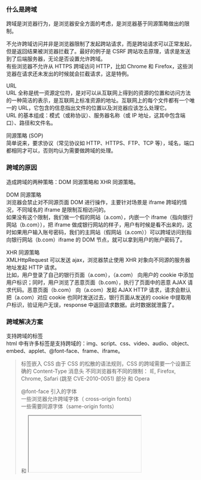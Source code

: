 
### 什么是跨域
跨域是浏览器行为，是浏览器安全方面的考虑，是浏览器基于同源策略做出的限制。  

不允许跨域访问并非是浏览器限制了发起跨站请求，而是跨站请求可以正常发起，但是返回结果被浏览器拦截了。最好的例子是 CSRF 跨站攻击原理，请求是发送到了后端服务器，无论是否设置允许跨域。  
有些浏览器不允许从 HTTPS 跨域访问 HTTP，比如 Chrome 和 Firefox，这些浏览器在请求还未发出的时候就会拦截请求，这是特例。  

URL  
URL 全称是统一资源定位符，是对可以从互联网上得到的资源的位置和访问方法的一种简洁的表示，是互联网上标准资源的地址。互联网上的每个文件都有一个唯一的 URL，它包含的信息指出文件的位置以及浏览器应该怎么处理它。  
URL 的基本组成：模式（或称协议）、服务器名称（或 IP 地址，这其中包含端口）、路径和文件名。  

同源策略 (SOP)  
简单说来，要求协议（常见协议如 HTTP、HTTPS、FTP、TCP 等），域名，端口都相同才可以，否则均认为需要做跨域的处理。  

### 跨域的原因
造成跨域的两种策略：DOM 同源策略和 XHR 同源策略。  

DOM 同源策略  
浏览器会禁止对不同源页面 DOM 进行操作，主要针对场景是 iframe 跨域的情况，不同域名的 iframe 是限制互相访问的。  
如果没有这个限制，我们做一个假的网站（a.com），内嵌一个 iframe（指向银行网站（b.com）），把 iframe 做成银行网站的样子，用户有时候是看不出来的，这时如果用户输入账号密码，我们的主网站（假网站（a.com））可以跨域访问到指向银行网站（b.com）iframe 的 DOM 节点，就可以拿到用户的账户密码了。  

XHR 同源策略  
XMLHttpRequest 可以发送 ajax，浏览器禁止使用 XHR 对象向不同源的服务器地址发起 HTTP 请求。  
比如，用户登录了自己的银行页面（a.com），（a.com） 向用户的 cookie 中添加用户标识；同时，用户浏览了恶意页面（b.com），执行了页面中的恶意 AJAX 请求代码。恶意页面（b.com） 向（a.com）发起 AJAX HTTP 请求，请求会默认把（a.com）对应 cookie 也同时发送过去，银行页面从发送的 cookie 中提取用户标识，验证用户无误，response 中返回请求数据。此时数据就泄露了。  

### 跨域解决方案
支持跨域的标签  
html 中有许多标签是支持跨域的：img、script、css、video、audio、object、embed、applet、@font-face、frame、iframe。  
> <link src=""> 标签嵌入 CSS  
> 由于 CSS 的松散的语法规则，CSS 的跨域需要一个设置正确的 Content-Type 消息头  
> 不同浏览器有不同的限制： IE, Firefox, Chrome, Safari (跳至 CVE-2010-0051) 部分 和 Opera  
>
> @font-face 引入的字体  
> 一些浏览器允许跨域字体（ cross-origin fonts）  
> 一些需要同源字体（same-origin fonts）  
>
> <frame> 和 <iframe > 载入的任何资源  
> 站点可以使用 X-Frame-Options 消息头来阻止这种形式的跨域交互

跨域资源共享（CORS）  
CORS，W3C 提出了的一个标准。目前，所有浏览器都支持 CORS 功能。  
CORS 需要浏览器和服务器同时支持，如果设置了 CORS，那么浏览器就会允许我们发送的 ajax 突破同源策略，向不同的服务器发送请求。  
```js
// 简单请求
// 简单请求请求方法只有三种：HEAD、GET、POST    
// 简单请求的请求头不超出以下字段：Accept、Accept-Language、Content-Language、Last-Event-ID、Content-Type（只限于三个值：application/x-www-form-urlencoded，multipart/form-data，text/plain）


// 非简单请求
// 除了简单请求以外的 CORS 请求  
// 非简单请求是那种对服务器有特殊要求的请求，比如请求方法是 PUT 或 DELETE，或者 Content-Type 字段的类型是 application/json
// 非简单请求的 CORS 请求，会在正式通信之前，增加一次 HTTP 查询请求，称为 "预检" 请求（preflight）  
// 预检过程：
// 1、浏览器先询问服务器，当前网页所在的域名是否在服务器的许可名单之中，以及可以使用哪些 HTTP 动词和头信息字段
// 2、只有得到肯定答复，浏览器才会发出正式的 XMLHttpRequest 请求，否则就报错  
// 3、"预检" 请求用的请求方法是 OPTIONS，表示这个请求是用来询问的  
// 4、头信息里面，关键字段是 Origin，表示请求来自哪个源
// 预检请求字段包含：Origin（请求来源）、Access-Control-Request-Method（请求会用到哪些 HTTP 方法）、Access-Control-Request-Headers（该字段是一个逗号分隔的字符串，指定浏览器 CORS 请求会额外发送的头信息字段）、	Access-Control-Allow-Methods（该字段是一个逗号分隔的字符串，表明服务器支持的所有跨域请求的方法）、Access-Control-Allow-Headers（该字段是一个逗号分隔的字符串，表明服务器支持的所有头信息字段，不限于浏览器在 "预检" 中请求的字段）、Access-Control-Max-Age（指定本次预检请求的有效期，单位为秒）

// CORS 后台配置示例
let app = express()
app.all('*',(req,res,next)=>{
    // 消除中文乱码
    res.set('Content-Type','application/json;charset=utf-8');

    // 设置跨域访问CORS
    // 如果要发送 Cookie，Access-Control-Allow-Origin 就不能设为通配符 *
    res.header("Access-Control-Allow-Origin", "*");
    res.header("Access-Control-Allow-Headers", "X-Requested-With");
    res.header("Access-Control-Allow-Methods","PUT,POST,GET,DELETE,OPTIONS");
    res.header("X-Powered-By",' 3.2.1')
    res.header("Content-Type", "application/json;charset=utf-8");
    next();
})
```

JSONP（JSON with Padding）  
HTML 脚本元素是可以规避 SOP 检查的，我们可以利用这个，采用动态注入脚本的方式来解决跨域问题。  
基本思路：网页通过添加一个 `<script>` 元素，向服务器请求 JSON 数据，这种做法不受同源政策限制，服务器收到请求后，将数据放在一个指定名字的回调函数里传回来。  
实现步骤：首先前端先设置好回调函数，并将其作为 url 的参数；服务端接收到请求后，通过该参数获得回调函数名，并将数据放在参数中将其返回；收到结果后因为是 script 标签，所以浏览器会当做是脚本进行运行，从而达到跨域获取数据的目的。  
```html
<!DOCTYPE html>
<html lang="en">
<head>
    <meta charset="UTF-8">
    <title>jsonp 模拟</title>
</head>
<body>
    <script>
	function jsonpCallback(data) {
	    alert('获得 name 是:' + data.name);
	}
    </script>
    <script src="http://127.0.0.1:3000?callback=jsonpCallback"></script>
</body>
</html>
```
```js
// server.js
const url = require('url');
	
require('http').createServer((req, res) => {

    const data = {
		name: 'vikey'
    };
    // url.parse：解析一个 URL 字符串并返回一个 URL 对象
    // query.callback：获得callback对应的方法名
    const callback = url.parse(req.url, true).query.callback;
    res.writeHead(200);
    // 返回一个函数的调用
    // 这里是：jsonpCallback({name:"vikey"})
    // jsonpCallback 是获取到的前端传递的方法名
    // 返回：jsonpCallback ({name:"vikey"}) 等同于 <script>jsonpCallback({name:"vikey"})</script>
    res.end(`${callback}(${JSON.stringify(data)})`);

}).listen(3000, '127.0.0.1');

console.log('启动服务，监听 127.0.0.1:3000');
```
JSONP 优点  
它不像 XMLHttpRequest 对象实现 Ajax 请求那样受到同源策略的限制；   
它的兼容性更好，在更加古老的浏览器中都可以运行，不需要 XMLHttpRequest 或 ActiveX 的支持；  
在请求完毕后可以通过调用 callback 的方式回传结果，将回调方法的权限给了调用方。  
JSONP 缺点（局限性）  
它支持 GET 请求而不支持 POST 等其它类行的 HTTP 请求，意味着 GET 请求的诸多限制 JSONP 也有；  
它只支持跨域 HTTP 请求这种情况；  
jsonp 在调用失败的时候不会返回各种 HTTP 状态码，如果脚本注入成功后，就会调用回调函数，但是注入失败后，没有任何提示；这就意味着，当 JSONP 遇到 404、505 或者其他服务器错误时，你是无法检测出错原因的;我们能够做的也只有超时，没有收到响应，便认为请求失败，执行对应的错误回调。  
借助 JSONP 有可能进行跨站请求伪造 (CSRF) 攻击。  

服务器代理（Server Proxy）  
跨域是因为浏览器的限制，在服务端是不存在跨域的。服务器代理，顾名思义，当你需要有跨域的请求操作时发送请求给后端，让后端帮你代为请求，然后最后将获取的结果发送给你。  
```js
const url = require('url');
const http = require('http');
const https = require('https');
// 我们请求的是 /api/newsList
const server = http.createServer((req, res) => {
    const path = url.parse(req.url).path.slice(1);
    if(path === 'newsList') { 
    // 服务器去另一个域名帮我们请求数据，进行转发
	https.get('/api/newsList', (resp) => {
	    let data = "";
	    resp.on('data', chunk => {
		data += chunk;
	    });
	    resp.on('end', () => {
		res.writeHead(200, {
		    'Content-Type': 'application/json; charset=utf-8'
		});
        // 将代为请求的数据返回给我们
		res.end(data);
	    });
	})		
    }
}).listen(3000, '127.0.0.1');

console.log('启动服务，监听 127.0.0.1:3000');
```
```js
// webpack 配置代理
// webpack 配置代理只是开发环境可以使用，线上环境一般是 nginx 配置代理，或者是服务器代码中添加 api 转发之类的功能
proxyTable: {  
    '/api': {  //代理地址  
        target: 'http://1.1.1.1:8000/',  //需要代理的地址  
        changeOrigin: true,  //是否跨域  
        secure: false,    
        pathRewrite: {  
            '^/api': '/' //本身的接口地址没有 '/api' 这种通用前缀，所以要rewrite，如果本身有则去掉  
        }
    }
}

// 发送请求
// 请求数据时URL前加上“/api”就可以跨域请求了
this.$axios.get('/api/queryRole', {params: params})  
    .then((res) => {  
        console.log(res);  
    }).catch((err) => {  
        console.log(err);  
    })
```
